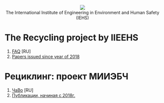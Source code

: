 <p align="center">
<img src="https://avatars1.githubusercontent.com/u/75343906?s=100&v=4">
<br>
The International Institute of Engineering in Environment and Human Safety (IEHS)
</p>

# The Recycling project by IIEEHS

1. [FAQ](https://github.com/iieehs/recycling/blob/main/FAQ.ru.md) [RU]
2. [Papers issued since year of 2018](https://github.com/iieehs/recycling/tree/main/papers)

# Рециклинг: проект МИИЭБЧ

1. [ЧаВо](https://github.com/iieehs/recycling/blob/main/FAQ.ru.md) [RU]
2. [Публикации, начиная с 2018г.](https://github.com/iieehs/recycling/tree/main/papers) 
